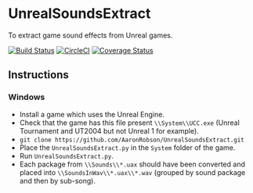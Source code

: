 # UnrealSoundsExtract
To extract game sound effects from Unreal games.

[![Build Status](https://travis-ci.org/AaronRobson/UnrealSoundsExtract.svg?branch=master)](https://travis-ci.org/AaronRobson/UnrealSoundsExtract)
[![CircleCI](https://circleci.com/gh/AaronRobson/UnrealSoundsExtract.svg?style=svg)](https://circleci.com/gh/AaronRobson/UnrealSoundsExtract)
[![Coverage Status](https://coveralls.io/repos/github/AaronRobson/UnrealSoundsExtract/badge.svg?branch=master)](https://coveralls.io/github/AaronRobson/UnrealSoundsExtract?branch=master)

## Instructions

### Windows
* Install a game which uses the Unreal Engine.
* Check that the game has this file present `\\System\\UCC.exe` (Unreal Tournament and UT2004 but not Unreal 1 for example).
* `git clone https://github.com/AaronRobson/UnrealSoundsExtract.git`
* Place the `UnrealSoundsExtract.py` in the `System` folder of the game.
* Run `UnrealSoundsExtract.py`.
* Each package from `\\Sounds\\*.uax` should have been converted and placed into `\\SoundsInWav\\*.uax\\*.wav` (grouped by sound package and then by sub-song).
